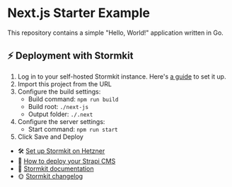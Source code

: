# Next.js Starter Example

This repository contains a simple "Hello, World!" application written in Go.

## ⚡️ Deployment with Stormkit

1. Log in to your self-hosted Stormkit instance. Here's [a guide](https://www.stormkit.io/tutorials/how-to-self-host-stormkit-on-hetzner-cloud) to set it up.
2. Import this project from the URL
3. Configure the build settings:
   - Build command: `npm run build`
   - Build root: `./next-js`
   - Output folder: `./.next`
4. Configure the server settings:
   - Start command: `npm run start`
5. Click Save and Deploy

- 🛠️ [Set up Stormkit on Hetzner](https://www.stormkit.io/tutorials/how-to-self-host-stormkit-on-hetzner-cloud)
- 🍰 [How to deploy your Strapi CMS](https://www.stormkit.io/tutorials/how-to-deploy-your-self-hosted-strapi-instance)
- 📑 [Stormkit documentation](https://www.stormkit.io/docs/welcome/getting-started)
- 🌞 [Stormkit changelog](https://www.stormkit.io/blog/whats-new)
